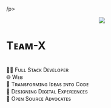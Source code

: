 /p>
<p align="center">
<img src="https://readme-typing-svg.herokuapp.com?color=1C71FA&width=420&lines=Developers+Here+to+serves+you%E2%9C%8C%EF%B8%8F;We+are+the+Team-X</>%E2%9D%A4%EF%B8%8F">
</p>
<p align="center">
  
#  Tᴇᴀᴍ-X <br>

<br>👨‍💻 Fᴜʟʟ Sᴛᴀᴄᴋ Dᴇᴠᴇʟᴏᴘᴇʀ
<br>🌐 Wᴇʙ
<br>🚀 Tʀᴀɴsғᴏʀᴍɪɴɢ Iᴅᴇᴀs ɪɴᴛᴏ Cᴏᴅᴇ
<br>🎨 Dᴇsɪɢɴɪɴɢ Dɪɢɪᴛᴀʟ Exᴘᴇʀɪᴇɴᴄᴇs
<br>🔗 Oᴘᴇɴ Sᴏᴜʀᴄᴇ Aᴅᴠᴏᴄᴀᴛᴇs
